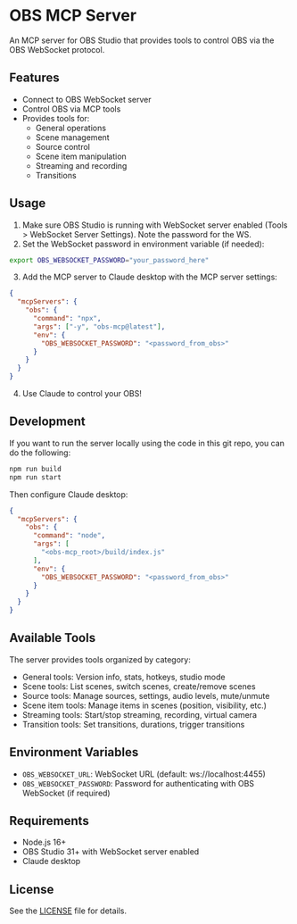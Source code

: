 # OBS MCP Server

An MCP server for OBS Studio that provides tools to control OBS via the OBS WebSocket protocol.

## Features

- Connect to OBS WebSocket server
- Control OBS via MCP tools
- Provides tools for:
  - General operations
  - Scene management
  - Source control
  - Scene item manipulation
  - Streaming and recording
  - Transitions


## Usage

1. Make sure OBS Studio is running with WebSocket server enabled (Tools > WebSocket Server Settings). Note the password for the WS.
2. Set the WebSocket password in environment variable (if needed):

```bash
export OBS_WEBSOCKET_PASSWORD="your_password_here"
```

3. Add the MCP server to Claude desktop with the MCP server settings:

```json
{
  "mcpServers": {
    "obs": {
      "command": "npx",
      "args": ["-y", "obs-mcp@latest"],
      "env": {
        "OBS_WEBSOCKET_PASSWORD": "<password_from_obs>"
      }
    }
  }
}
```

4. Use Claude to control your OBS!

## Development

If you want to run the server locally using the code in this git repo, you can do the following:


```bash
npm run build
npm run start
```

Then configure Claude desktop:

```json
{
  "mcpServers": {
    "obs": {
      "command": "node",
      "args": [
        "<obs-mcp_root>/build/index.js"
      ],
      "env": {
        "OBS_WEBSOCKET_PASSWORD": "<password_from_obs>"
      }
    }
  }
}
```

## Available Tools

The server provides tools organized by category:

- General tools: Version info, stats, hotkeys, studio mode
- Scene tools: List scenes, switch scenes, create/remove scenes
- Source tools: Manage sources, settings, audio levels, mute/unmute
- Scene item tools: Manage items in scenes (position, visibility, etc.)
- Streaming tools: Start/stop streaming, recording, virtual camera
- Transition tools: Set transitions, durations, trigger transitions

## Environment Variables

- `OBS_WEBSOCKET_URL`: WebSocket URL (default: ws://localhost:4455)
- `OBS_WEBSOCKET_PASSWORD`: Password for authenticating with OBS WebSocket (if required)

## Requirements

- Node.js 16+
- OBS Studio 31+ with WebSocket server enabled
- Claude desktop

## License

See the [LICENSE](LICENSE) file for details.
